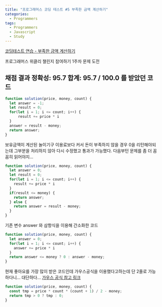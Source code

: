 ```yaml
---
title: "프로그래머스 코딩 테스트 #5 부족한 금액 계산하기"
categories:
  - Programmers
tags:
  - Programmers
  - Javascript
  - Study
---
```


[코딩테스트 연습 - 부족한 금액 계산하기](https://programmers.co.kr/learn/courses/30/lessons/82612?language=javascript)

프로그래머스 위클리 챌린지 참여하기 1주차 문제 도전

## 채점 결과 정확성: 95.7 합계: 95.7 / 100.0 를 받았던 코드

```javascript
function solution(price, money, count) {
  let answer = -1;
  let result = 0;
  for(let i = 1; i <= count; i++) {
      result += price * i
  }
  answer = result - money;
  return answer;
}
```

보유금액이 계산된 놀이기구 이용료보다 커서 돈이 부족하지 않을 경우 0을 리턴해야되는데 그부분을 처리하지 않아 다시 수정했고 통과가 가능했다. 다음부턴 문제를 좀 더 꼼꼼히 읽어야지...
```javascript
function solution(price, money, count) {
  let answer = 0;
  let result = 0;
  for(let i = 1; i <= count; i++) {
    result += price * i
  }
  if(result <= money) {
    return answer;
  } else {
    return answer = result - money;
  }
}
```

기존 변수 answer 와 삼항식을 이용해 간소화한 코드
```javascript
function solution(price, money, count) {
  let answer = 0;
  for(let i = 1; i <= count; i++) {
    answer += price * i
  }
  return answer <= money ? 0 : answer - money;
}
```

현재 좋아요를 가장 많이 받은 코드인데 가우스공식을 이용했다고하는데 단 2줄로 가능하다니... 대단하다...
[가우스 공식 참고 링크](https://eguegu.tistory.com/4351)
```javascript
function solution(price, money, count) {
  const tmp = price * count * (count + 1) / 2 - money;
  return tmp > 0 ? tmp : 0;
}
```